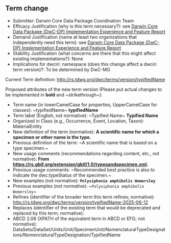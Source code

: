 ## Term change

* Submitter: Darwin Core Data Package Coordination Team
* Efficacy Justification (why is this term necessary?): see [Darwin Core Data Package (DwC-DP) Implementation Experience and Feature Report](https://gbif.github.io/dwc-dp/docs/dwc_dp_implementation_feature_reports.pdf)
* Demand Justification (name at least two organizations that independently need this term): see [Darwin Core Data Package (DwC-DP) Implementation Experience and Feature Report](https://gbif.github.io/dwc-dp/docs/dwc_dp_implementation_feature_reports.pdf)
* Stability Justification (what concerns are there that this might affect existing implementations?): None
* Implications for dwciri: namespace (does this change affect a dwciri term version)?: To be determined by DwC-MG

Current Term definition: http://rs.tdwg.org/dwc/terms/version/typifiedName

Proposed attributes of the new term version (Please put actual changes to be implemented in **bold** and ~strikethrough~):

* Term name (in lowerCamelCase for properties, UpperCamelCase for classes): ~typifiedName~ **typifiedName**
* Term label (English, not normative): ~Typified Name~ **Typified Name**
* Organized in Class (e.g., Occurrence, Event, Location, Taxon): MaterialEntity
* New definition of the term (normative): **A scientific name for which a specimen or other name is the type.**
* Previous definition of the term: ~A scientific name that is based on a type specimen.~
* New usage comments (recommendations regarding content, etc., not normative): **From https://rs.gbif.org/extension/gbif/1.0/typesandspecimen.xml.** 
* Previous usage comments: ~Recommended best practice is also to indicate the dwc:typeStatus of the specimen.~
* New examples (not normative): **`Polysiphonia amphibolis Womersley`**
* Previous examples (not normative): ~`Polysiphonia amphibolis Womersley`~
* Refines (identifier of the broader term this term refines; normative): http://rs.tdwg.org/dwc/terms/version/typifiedName-2025-06-12
* Replaces (identifier of the existing term that would be deprecated and replaced by this term; normative): 
* ABCD 2.06 (XPATH of the equivalent term in ABCD or EFG; not normative): DataSets/DataSet/Units/Unit/SpecimenUnit/NomenclaturalTypeDesignations/NomenclaturalTypeDesignation/TypifiedName

